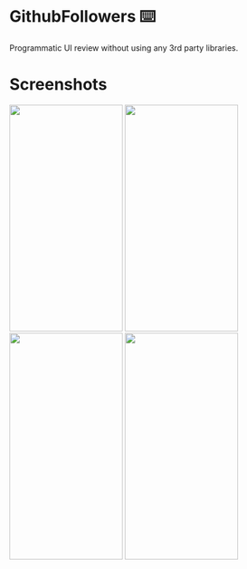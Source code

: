 # GithubFollowers ⌨️
Programmatic UI review without using any 3rd party libraries.

# Screenshots
<img src="https://user-images.githubusercontent.com/3236032/109266101-ec29af80-784a-11eb-827d-5512866ed6f2.png" width="200" height="400"> <img src="https://user-images.githubusercontent.com/3236032/109266109-ee8c0980-784a-11eb-835f-10c26fe00d84.png" width="200" height="400"> <img src="https://user-images.githubusercontent.com/3236032/109266113-f0ee6380-784a-11eb-8fbb-1372478750e0.png" width="200" height="400"> <img src="https://user-images.githubusercontent.com/3236032/109266118-f21f9080-784a-11eb-99b6-ec71539231ed.png" width="200" height="400">
